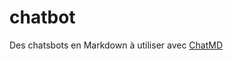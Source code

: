 # chatbot
Des chatsbots en Markdown à utiliser avec [ChatMD](https://eyssette.forge.aeif.fr/chatMD)
